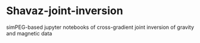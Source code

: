 # Shavaz-joint-inversion
simPEG-based jupyter notebooks of cross-gradient joint inversion of gravity and magnetic data

